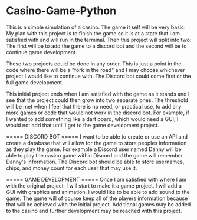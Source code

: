 # Casino-Game-Python

This is a simple simulation of a casino. The game it self will be very basic.
My plan with this project is to finish the game so it is at a state that I
am satisfied with and will run in the terminal. Then this project will split
into two: The first will be to add the game to a discord bot and the second
will be to continue game development.

These two projects could be done in any order. This is just a point in the
code where there will be a "fork in the road" and I may choose whichever
project I would like to continue with. The Discord bot could come first or
the full game development.

This initial project ends when I am satisfied with the game as it stands and
I see that the project could then grow into two separate ones. The threshold
will be met when I feel that there is no need, or practical use, to add any
more games or code that would not work in the discord bot. For example,
if I wanted to add something like a dart board, which would need a GUI, I
would not add that until I get to the game development project.

===== DISCORD BOT =====
I want to be able to create or use an API and create a database that will
allow for the game to store peoples information as they play the game. For
example a Discord user named Danny will be able to play the casino game within
Discord and the game will remember Danny's information. The Discord bot
should be able to store usernames, chips, and money count for each user
that may use it.

===== GAME DEVELOPMENT =====
Once I am satisfied with where I am with the original project, I will start
to make it a game project. I will add a GUI with graphics and animation. I
would like to be able to add sound to the game. The game will of course keep
all of the players information because that will be achieved with the initial
project. Additional games may be added to the casino and further development
may be reached with this project.
